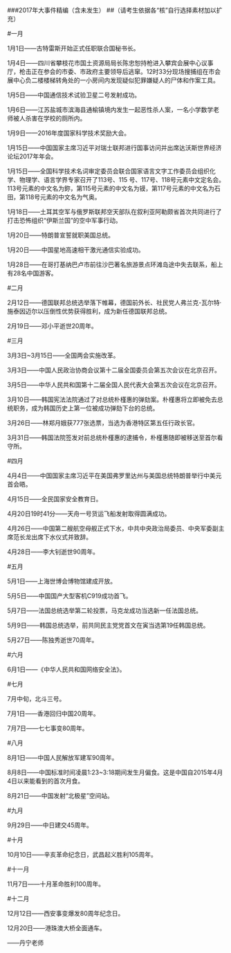 ###2017年大事件精编（含未发生）
##（请考生依据各“核”自行选择素材加以扩充）

#一月

1月1日——古特雷斯开始正式任职联合国秘书长。

1月4日——四川省攀枝花市国土资源局局长陈忠恕持枪进入攀宾会展中心议事厅，枪击正在参会的市委、市政府主要领导后逃窜。12时33分现场搜捕组在市会展中心负二楼楼梯转角处的一小房间内发现疑似犯罪嫌疑人的尸体和作案工具。

1月5日——中国通信技术试验卫星二号发射成功。

1月6日——江苏盐城市滨海县通榆镇境内发生一起恶性杀人案，一名小学数学老师被人杀害在学校的厕所内。

1月9日——2016年度国家科学技术奖励大会。

1月15日——中国国家主席习近平对瑞士联邦进行国事访问并出席达沃斯世界经济论坛2017年年会。

1月15日——全国科学技术名词审定委员会联合国家语言文字工作委员会组织化学、物理学、语言学界专家召开了113号、115 号、117号、118号元素中文定名会。113号元素的中文名为鉨，第115号元素的中文名为镆，第117号元素的中文名为石田，第118号元素的中文名为气奥。

1月18日——土耳其空军与俄罗斯联邦空天部队在叙利亚阿勒颇省首次共同进行了打击恐怖组织“伊斯兰国”的空中军事行动。

1月20日——特朗普宣誓就职美国总统。

1月20日——中国星地高速相干激光通信实验成功。

1月28日——在哥打基纳巴卢市前往沙巴著名旅游景点环滩岛途中失去联系，船上有28名中国游客。

#二月

2月12日——德国联邦总统选举落下帷幕，德国前外长、社民党人弗兰克-瓦尔特·施泰因迈尔以压倒性优势获得胜利，成为新任德国联邦总统。

2月19日——邓小平逝世20周年。

#三月

3月3日~3月15日——全国两会实施改革。

3月3日——中国人民政治协商会议第十二届全国委员会第五次会议在北京召开。

3月5日——中华人民共和国第十二届全国人民代表大会第五次会议在北京召开。

3月10日——韩国宪法法院通过了对总统朴槿惠的弹劾案。朴槿惠将立即被免去总统职务，成为韩国历史上第一位被成功弹劾下台的总统。

3月26日——林郑月娥获777张选票，当选为香港特区第五任行政长官。

3月31日——韩国法院签发对前总统朴槿惠的逮捕令，朴槿惠随即被移送至首尔看守所。

#四月

4月4日───中国国家主席习近平在美国弗罗里达州与美国总统特朗普举行中美元首会晤。

4月15日——全民国家安全教育日。

4月20日19时41分——天舟一号货运飞船发射取得圆满成功。

4月26日——中国第二艘航空母舰正式下水，中共中央政治局委员、中央军委副主席范长龙出席下水仪式并致辞。

4月28日——李大钊逝世90周年。 

#五月

5月1日——上海世博会博物馆建成开放。

5月5日——中国国产大型客机C919成功首飞。

5月7日——法国总统选举第二轮投票，马克龙成功当选新一任法国总统。

5月9日───韩国总统选举，前共同民主党党首文在寅当选第19任韩国总统。

5月27日——陈独秀逝世70周年。

#六月

6月1日——《中华人民共和国网络安全法》。

#七月

7月中旬，北斗三号。

7月1日——香港回归中国20周年。

7月7日——七七事变80周年。

#八月

8月1日——中国人民解放军建军90周年。

8月8日——中国标准时间凌晨1:23~3:18期间发生月偏食。这是中国自2015年4月4日以来能看到的首次月食。

8月21日——中国发射“北极星”空间站。

#九月

9月29日——中日建交45周年。

#十月

10月10日——辛亥革命纪念日，武昌起义胜利105周年。

#十一月

11月7日——十月革命胜利100周年。

#十二月

12月12日——西安事变爆发80周年纪念日。

12月20日——港珠澳大桥全面通车。

——丹宁老师
